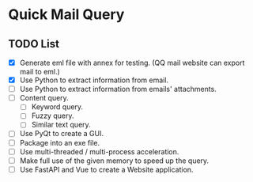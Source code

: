 # Quick Mail Query

## TODO List
- [x] Generate eml file with annex for testing. (QQ mail website can export mail to eml.)
- [x] Use Python to extract information from email.
- [ ] Use Python to extract information from emails' attachments.
- [ ] Content query.
    - [ ] Keyword query.
    - [ ] Fuzzy query.
    - [ ] Similar text query.
 - [ ] Use PyQt to create a GUI.
 - [ ] Package into an exe file.
 - [ ] Use multi-threaded / multi-process acceleration.
 - [ ] Make full use of the given memory to speed up the query.
 - [ ] Use FastAPI and Vue to create a Website application.